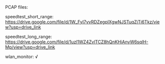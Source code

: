 PCAP files:

speedtest_short_range: https://drive.google.com/file/d/1W_FyI7vvRDZegpIXgwNJSTuqZjTi6Tkz/view?usp=drive_link

speedtest_long_range: https://drive.google.com/file/d/1uzl1WZ4ZvlTCZ8hQnKHiAnyW6sqlH-Mp/view?usp=drive_link

wlan_monitor: √
